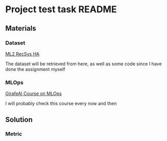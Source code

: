 # Project test task README

## Materials

### Dataset

[ML2 RecSys HA](https://github.com/esokolov/ml-course-hse/blob/master/2023-spring/homeworks-practice/homework-practice-13-recommendations/homework-practice-13-recommendations.ipynb)

The dataset will be retrieved from here, as well as some code since I have done the assignment myself

### MLOps 

[GirafeAI Course on MLOps](https://github.com/girafe-ai/mlops/tree/master)

I will probably check this course every now and then

## Solution 



### Metric

